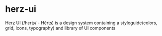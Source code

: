 # herz-ui

Herz UI (/hɛrʦ/ - Hérts) is a design system containing a styleguide(colors, grid, icons, typography) and library of UI components
